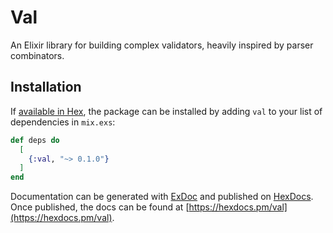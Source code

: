 # Val

An Elixir library for building complex validators, heavily inspired by parser combinators.

## Installation

If [available in Hex](https://hex.pm/docs/publish), the package can be installed
by adding `val` to your list of dependencies in `mix.exs`:

```elixir
def deps do
  [
    {:val, "~> 0.1.0"}
  ]
end
```

Documentation can be generated with [ExDoc](https://github.com/elixir-lang/ex_doc)
and published on [HexDocs](https://hexdocs.pm). Once published, the docs can
be found at [https://hexdocs.pm/val](https://hexdocs.pm/val).

